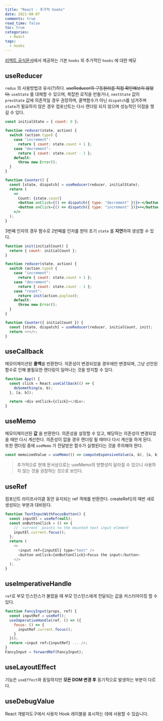 ```yaml
---
title: "React - 추가적 hooks"
date: 2021-08-07
comments: true
read_time: false
toc: true
categories:
  - React
tags:
  - hooks
---
```


[리액트 공식문서](https://ko.reactjs.org/docs/hooks-reference.html)에서 제공하는 기본 `hooks` 외 추가적인 `hooks` 에 대한 메모

## useReducer

`redux` 의 사용방법과 유사(?)하다. ~~useReducer의 구동원리를 직접 확인해보지 않았다.~~ `useState` 를 대체할 수 있으며, 복잡한 로직을 만들거나, `nextState` 값이 `prevState` 값에 의존적일 경우 권장하며, 콜백함수가 아닌 `dispatch`를 넘겨주며 `state`가 필요하지 않은 경우 컴포넌트는 다시 랜더링 되지 않으며 성능적인 이점을 챙길 수 있다.

```jsx
const initialState = { count: 0 };

function reducer(state, action) {
  switch (action.type) {
    case "increment":
      return { count: state.count + 1 };
    case "decrement":
      return { count: state.count - 1 };
    default:
      throw new Error();
  }
}

function Counter() {
  const [state, dispatch] = useReducer(reducer, initialState);
  return (
    <>
      Count: {state.count}
      <button onClick={() => dispatch({ type: "decrement" })}>-</button>
      <button onClick={() => dispatch({ type: "increment" })}>+</button>
    </>
  );
}
```

3번째 인자의 경우 함수로 2번째를 인자를 받아 초기 `state` 를 **지연**하여 생성할 수 있다.

```js
function init(initialCount) {
  return { count: initialCount };
}

function reducer(state, action) {
  switch (action.type) {
    case "increment":
      return { count: state.count + 1 };
    case "decrement":
      return { count: state.count - 1 };
    case "reset":
      return init(action.payload);
    default:
      throw new Error();
  }
}

function Counter({ initialCount }) {
  const [state, dispatch] = useReducer(reducer, initialCount, init);
  return <></>;
}
```

## useCallback

메모이제이션된 **콜백**을 반환한다. 의존성이 변경되었을 경우에만 변경되며, 그냥 선언된 함수로 인해 불필요한 랜더링이 일어나는 것을 방지할 수 있다.

```js
function App() {
  const click = React.useCallback(() => {
    doSomething(a, b);
  }, [a, b]);

  return <div onClick={click}></div>;
}
```

## useMemo

메모이제이션된 **값** 을 반환한다. 의존성을 설정할 수 있고, 해당하는 의존성이 변경되었을 때만 다시 계산한다. 의존성이 없을 경우 랜더링 될 때마다 다시 계산을 하게 된다.  
또한 랜더링 중에 `useMemo` 가 전달받은 함수가 실행된다는 것을 주의해야 한다.

```js
const memoizedValue = useMemo(() => computeExpensiveValue(a, b), [a, b]);
```

> 추가적으로 현재 문서상으로는 useMemo의 방향성이 달라질 수 있으니 사용하지 않는 것을 권장하는 것으로 보인다.

## useRef

컴포넌트 라이프사이클 동안 유지되는 ref 객체를 반환한다. createRef()의 매번 새로 생성되는 부분과 대비된다.

```js
function TextInputWithFocusButton() {
  const inputEl = useRef(null);
  const onButtonClick = () => {
    // `current` points to the mounted text input element
    inputEl.current.focus();
  };
  return (
    <>
      <input ref={inputEl} type="text" />
      <button onClick={onButtonClick}>Focus the input</button>
    </>
  );
}
```

## useImperativeHandle

`ref`로 부모 인스턴스가 불렸을 때 부모 인스턴스에게 전달되는 값을 커스터마이징 할 수 있다.

```js
function FancyInput(props, ref) {
  const inputRef = useRef();
  useImperativeHandle(ref, () => ({
    focus: () => {
      inputRef.current.focus();
    }
  }));
  return <input ref={inputRef} ... />;
}
FancyInput = forwardRef(FancyInput);
```

## useLayoutEffect

기능은 `useEffect`와 동일하지만 **모든 DOM 변경 후** 동기적으로 발생하는 부분이 다르다.

## useDebugValue

React 개발자도구에서 사용자 Hook 레이블을 표시하는 데에 사용할 수 있습니다.
